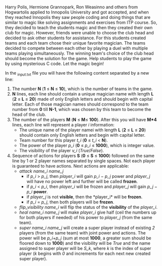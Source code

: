 Harry Polis, Hermione Grannopark, Ron Weasinno and others from Hogwartolis applied to Innopolis University and got accepted, and when they reached Innopolis they saw people coding and doing things that are similar to magic like solving assignments and exercises from ITP course. So, they decided to teach the students magic and then they created their own club for magic. However, friends were unable to choose the club head and decided to ask other students for assistance. For this students created teams and each team chose their unique favorite magician. The teams decided to compete between each other by playing a duel with multiple teams playing simultaneously. The winning team's choice of the club head should become the solution for the game. Help students to play the game by using mysterious C code. Let the magic begin!

In the <sub>input.txt</sub> file you will have the following content separated by a new line:
<ol>
<li>The number <b>N</b> (<b>1</b> ≤ <b>N</b> ≤ <b>10</b>), which is the number of teams in the game.</li>
<li><b>N</b>  lines, each line should contain a unique magician name with length <b>L</b> (<b>2</b> ≤ <b>L</b> ≤ <b>20</b>) made of only English letters and should begin with capital letter. Each of those magician names should correspond to the team number from <b>0</b> till <b>N-1</b>, which was chosen by this team to become the head of the club.</li>
<li>The number of the players <b>M</b> (<b>N</b> ≤ <b>M</b>≤ <b>100</b>). After this you will have <b>M*4</b> lines, each line will represent a player <i>i</i> information:
 <ul><li>The unique name of the player namei with length <b>L</b> (<b>2</b> ≤ <b>L</b> ≤ <b>20</b>) should contain only English letters and begin with capital letter.</li>
  <li>Team number for this player <i>t_i</i> (<b>0</b> ≤ <i>t_i</i> < <b>N</b>).</li>
  <li>The power of the player <i>p_i</i> (<b>0</b> ≤ <i>p_i</i> ≤ <b>1000</b>), which is integer value.</li>
  <li>The visibility of the player <i>v_i</i> (<i>True</i>/<i>False</i>).</li>
 </ul>
 </li>
 <li>Sequence of actions for players <b>S</b> (<b>0</b> ≤ <b>S</b> ≤ <b>1000</b>) followed on the same line by 1 or 2 player names separated by single spaces. Not each player is guaranteed to have actions. Next actions are applicable:
 <ul>
  <li><i>attack name_i name_j</i><ul>
   <li>if <i>p_i</i> > <i>p_j</i>, then <i>player_i</i> will gain <i>p_i</i> − <i>p_j</i> power and <i>player_j</i> will have no power left and further will be called <b>frozen</b>.</li>
   <li>if <i>p_i</i> < <i>p_i</i>, then <i>player_i</i> will be frozen and <i>player_j</i> will gain <i>p_j</i> − <i>p_i</i> <b>power</b>.</li>
    <li> if <i>player_j</i> is not <b>visible</b>, then the *player_i* will be <b>frozen</b>.</li>
   <li>if <i>p_i</i> = <i>p_j</i>, then both players will be <b>frozen</b>.</li>
   </ul></li>
  <li><i>flip_visibility name_i</i> will flip the status of the <b>visibility</b> of the <i>player_i</i>.</li>
  <li><i>heal name_i name_j</i> will make <i>player_i</i> give half (ceil the numbers up for both players if needed) of his power to <i>player_j</i> (from the same team).</li>
  <li><i>super name_i name_j</i> will create a super player instead of existing <i>2</i> players (from the same team) with joint power and actions. The power will be <i>p_i</i>+<i>p_j</i> (sum at most <b>1000</b>, a greater sum should be floored down to <b>1000</b>) and the visibility will be <i>True</i> and the name assigned to super player will be <i>S_k</i>, where <i>k</i> is the index of super player (<i>k</i> begins with <i>0</i> and increments for each next new created super player).</li>
  </ul>
 </li>
</ol>
